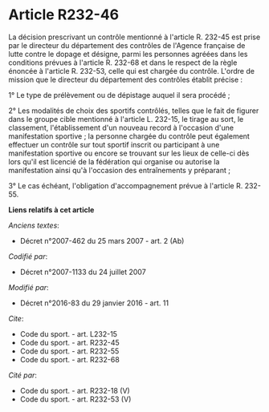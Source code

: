 # Article R232-46

La décision prescrivant un contrôle mentionné à l'article R. 232-45 est prise par le directeur du département des contrôles
de l'Agence française de lutte contre le dopage et désigne, parmi les personnes agréées dans les conditions prévues à
l'article R. 232-68 et dans le respect de la règle énoncée à l'article R. 232-53, celle qui est chargée du contrôle. L'ordre
de mission que le directeur du département des contrôles établit précise : 

1° Le type de prélèvement ou de dépistage auquel il sera procédé ; 

2° Les modalités de choix des sportifs contrôlés, telles que le fait de figurer dans le groupe cible mentionné à l'article L.
232-15, le tirage au sort, le classement, l'établissement d'un nouveau record à l'occasion d'une manifestation sportive ; la
personne chargée du contrôle peut également effectuer un contrôle sur tout sportif inscrit ou participant à une manifestation
sportive ou encore se trouvant sur les lieux de celle-ci dès lors qu'il est licencié de la fédération qui organise ou
autorise la manifestation ainsi qu'à l'occasion des entraînements y préparant ;

3° Le cas échéant, l'obligation d'accompagnement prévue à l'article R. 232-55.

**Liens relatifs à cet article**

_Anciens textes_:

  - Décret n°2007-462 du 25 mars 2007 - art. 2 (Ab)

_Codifié par_:

  - Décret n°2007-1133 du 24 juillet 2007

_Modifié par_:

  - Décret n°2016-83 du 29 janvier 2016 - art. 11

_Cite_:

  - Code du sport. - art. L232-15
  - Code du sport. - art. R232-45
  - Code du sport. - art. R232-55
  - Code du sport. - art. R232-68

_Cité par_:

  - Code du sport. - art. R232-18 (V)
  - Code du sport. - art. R232-53 (V)
